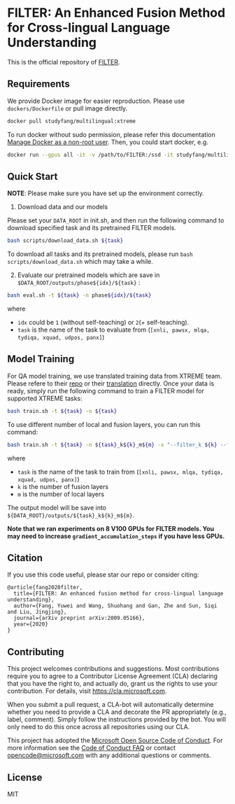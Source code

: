 # FILTER: An Enhanced Fusion Method for Cross-lingual Language Understanding

This is the official repository of [FILTER](https://arxiv.org/abs/2009.05166).

## Requirements
We provide Docker image for easier reproduction. Please use `dockers/Dockerfile` or pull image directly.
```bash
docker pull studyfang/multilingual:xtreme
```

To run docker without sudo permission, please refer this documentation [Manage Docker as a non-root user](https://docs.docker.com/install/linux/linux-postinstall/).
Then, you could start docker, e.g.
```bash
docker run --gpus all -it -v /path/to/FILTER:/ssd -it studyfang/multilingual:xtreme bash
```

## Quick Start

**NOTE**: Please make sure you have set up the environment correctly. 

1. Download data and our models

Please set your `DATA_ROOT` in init.sh, and then run the following command to download specified task and its pretrained FILTER models.
```bash
bash scripts/download_data.sh ${task}
```

To download all tasks and its pretrained models, please run `bash scripts/download_data.sh` which may take a while.


2. Evaluate our pretrained models which are save in `$DATA_ROOT/outputs/phase${idx}/${task}` :
```bash
bash eval.sh -t ${task} -n phase${idx}/${task}
```

where 
- `idx` could be `1` (without self-teaching) or `2`(+ self-teaching).
- `task` is the name of the task to evaluate from (`[xnli, pawsx, mlqa, tydiqa, xquad, udpos, panx]`)

## Model Training
For QA model training, we use translated training data from XTREME team. Please refere to their [repo](https://github.com/google-research/xtreme) or their [translation](https://console.cloud.google.com/storage/browser/xtreme_translations) directly.
Once your data is ready, simply run the following command to train a FILTER model for supported XTREME tasks:
```bash
bash train.sh -t ${task} -n ${task}
```
To use different number of local and fusion layers, you can run this command:
```bash
bash train.sh -t ${task} -n ${task}_k${k}_m${m} -x "--filter_k ${k} --filter_m ${m}"
```

where 
- `task` is the name of the task to train from (`[xnli, pawsx, mlqa, tydiqa, xquad, udpos, panx]`)
- `k` is the number of fusion layers
- `m` is the number of local layers

The output model will be save into `${DATA_ROOT}/outputs/${task}_k${k}_m${m}`.

**Note that we ran experiments on 8 V100 GPUs for FILTER models. You may need to increase `gradient_accumulation_steps` if you have less GPUs.**


## Citation
If you use this code useful, please star our repo or consider citing:
```
@article{fang2020filter,
  title={FILTER: An enhanced fusion method for cross-lingual language understanding},
  author={Fang, Yuwei and Wang, Shuohang and Gan, Zhe and Sun, Siqi and Liu, Jingjing},
  journal={arXiv preprint arXiv:2009.05166},
  year={2020}
}
```

## Contributing

This project welcomes contributions and suggestions. Most contributions require you to
agree to a Contributor License Agreement (CLA) declaring that you have the right to,
and actually do, grant us the rights to use your contribution. For details, visit
https://cla.microsoft.com.

When you submit a pull request, a CLA-bot will automatically determine whether you need
to provide a CLA and decorate the PR appropriately (e.g., label, comment). Simply follow the
instructions provided by the bot. You will only need to do this once across all repositories using our CLA.

This project has adopted the [Microsoft Open Source Code of Conduct](https://opensource.microsoft.com/codeofconduct/).
For more information see the [Code of Conduct FAQ](https://opensource.microsoft.com/codeofconduct/faq/)
or contact [opencode@microsoft.com](mailto:opencode@microsoft.com) with any additional questions or comments.

## License

MIT
